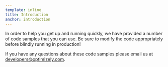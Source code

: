 ```yaml
---
template: inline
title: Introduction
anchor: introduction
---
```


In order to help you get up and running quickly, we have provided a number of code samples that you can use. Be sure to modify the code appropriately before blindly running in production!

If you have any questions about these code samples please email us at <a href="developers@optimizely.com">developers@optimizely.com</a>.
